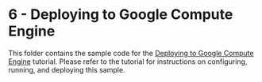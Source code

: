 # 6 - Deploying to Google Compute Engine

This folder contains the sample code for the [Deploying to Google Compute Engine][step-6]
tutorial. Please refer to the tutorial for instructions on configuring, running,
and deploying this sample.

[step-6]: https://cloud.google.com/php/getting-started/run-on-compute-engine
